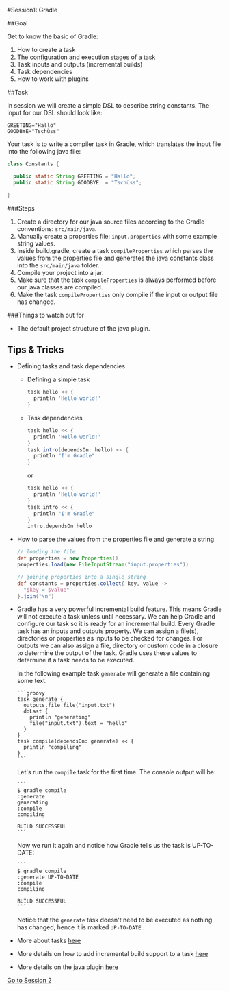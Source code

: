 #Session1: Gradle

##Goal

Get to know the basic of Gradle:

1. How to create a task
1. The configuration and execution stages of a task
1. Task inputs and outputs (incremental builds)
1. Task dependencies 
1. How to work with plugins

##Task

In session we will create a simple DSL to describe string constants. The input for our DSL should look like:

```
GREETING="Hallo"
GOODBYE="Tschüss"
```

Your task is to write a compiler task in Gradle, which translates the input file into the following java file:

```java
class Constants {

  public static String GREETING = "Hallo";
  public static String GOODBYE  = "Tschüss";

}
```

###Steps

1. Create a directory for our java source files according to the Gradle conventions: `src/main/java`.
1. Manually create a properties file: `input.properties` with some example string values.
1. Inside build.gradle, create a task `compileProperties` which parses the values from the properties file and generates the java constants class into the `src/main/java` folder.
1. Compile your project into a jar.
1. Make sure that the task `compileProperties` is always performed before our java classes are compiled.
1. Make the task `compileProperties` only compile if the input or output file has changed.

###Things to watch out for

- The default project structure of the java plugin.

## Tips & Tricks
- Defining tasks and task dependencies
    * Defining a simple task

        ```groovy
        task hello << {
          println 'Hello world!'
        }
        ```

    * Task dependencies
        
        ```groovy
        task hello << {
          println 'Hello world!'
        }
        task intro(dependsOn: hello) << {
          println "I'm Gradle"
        }
        ```
        
        or 
        
        ```groovy
        task hello << {
          println 'Hello world!'
        }
        task intro << {
          println "I'm Gradle"
        }
        intro.dependsOn hello
        ```

- How to parse the values from the properties file and generate a string

    ```groovy
    // loading the file
    def properties = new Properties()
    properties.load(new FileInputStream("input.properties"))
    
    // joining properties into a single string
    def constants = properties.collect{ key, value -> 
      "$key = $value"
    }.join("\n") 
    ```
    
- Gradle has a very powerful incremental build feature. This means Gradle will not execute a task unless until necessary. We can help Gradle and configure our task so it is ready for an incremental build. Every Gradle task has an inputs and outputs property. We can assign a file(s), directories or properties as inputs to be checked for changes. For outputs we can also assign a file, directory or custom code in a closure to determine the output of the task. Gradle uses these values to determine if a task needs to be executed.

    In the following example task `generate` will generate a file containing some text. 
      
      ```groovy
      task generate {
        outputs.file file("input.txt")
        doLast {
          println "generating"
          file("input.txt").text = "hello"
        }
      }
      task compile(dependsOn: generate) << {
        println "compiling"
      }
      ```
      
    Let's run the `compile` task for the first time. The console output will be:
  
      ```
      $ gradle compile
      :generate
      generating
      :compile
      compiling
      
      BUILD SUCCESSFUL
      ```
    Now we run it again and notice how Gradle tells us the task is UP-TO-DATE:
      
      ```
      $ gradle compile
      :generate UP-TO-DATE
      :compile
      compiling
  
      BUILD SUCCESSFUL
      ```    

    Notice that the `generate` task doesn't need to be executed as nothing has changed, hence it is marked `UP-TO-DATE` .

- More about tasks [here](http://www.gradle.org/docs/current/userguide/more_about_tasks.html)
- More details on how to add incremental build support to a task [here](http://www.gradle.org/docs/current/userguide/more_about_tasks.html#sec:up_to_date_checks)
- More details on the java plugin [here](http://www.gradle.org/docs/current/userguide/java_plugin.html)

[Go to Session 2](https://github.com/esrlabs/android-tutorial/tree/master/session2)


